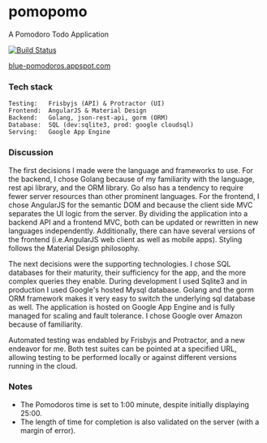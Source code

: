 # pomopomo

A Pomodoro Todo Application

[![Build Status](https://travis-ci.org/verdverm/pomopomo.svg?branch=develop)](https://travis-ci.org/verdverm/pomopomo)

[blue-pomodoros.appspot.com](http://blue-pomodoros.appspot.com)


### Tech stack

```
Testing:   Frisbyjs (API) & Protractor (UI)
Frontend:  AngularJS & Material Design
Backend:   Golang, json-rest-api, gorm (ORM)
Database:  SQL (dev:sqlite3, prod: google cloudsql)
Serving:   Google App Engine
```

### Discussion


The first decisions I made were the language and frameworks to use. For the backend, I chose Golang because of my familiarity with the language, rest api library, and the ORM library. Go also has a tendency to require fewer server resources than other prominent languages. For the frontend, I chose AngularJS for the semantic DOM and because the client side MVC separates the UI logic from the server. By dividing the application into a backend API and a frontend MVC, both can be updated or rewritten in new languages independently. Additionally, there can have several versions of the frontend (i.e.AngularJS web client as well as mobile apps). Styling follows the Material Design philosophy.

The next decisions were the supporting technologies. I chose SQL databases for their maturity, their sufficiency for the app, and the more complex queries they enable. During development I used Sqlite3 and in production I used Google's hosted Mysql database. Golang and the gorm ORM framework makes it very easy to switch the underlying sql database as well. The application is hosted on Google App Engine and is fully managed for scaling and fault tolerance. I chose Google over Amazon because of familiarity.

Automated testing was endabled by Frisbyjs and Protractor, and a new endeavor for me. Both test suites can be pointed at a specified URL, allowing testing to be performed locally or against different versions running in the cloud.


### Notes

- The Pomodoros time is set to 1:00 minute, despite initially displaying 25:00. 
- The length of time for completion is also validated on the server (with a margin of error).
